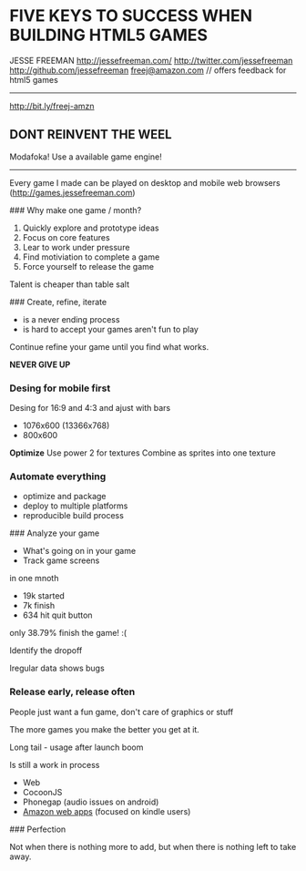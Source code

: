 FIVE KEYS TO SUCCESS WHEN BUILDING HTML5 GAMES
==============================================

JESSE FREEMAN
http://jessefreeman.com/
http://twitter.com/jessefreeman
http://github.com/jessefreeman
freej@amazon.com // offers feedback for html5 games

---

http://bit.ly/freej-amzn

**DONT REINVENT THE WEEL**
--------------------------

Modafoka! Use a available game engine!

---

Every game I made can be played on desktop and mobile web browsers (http://games.jessefreeman.com)

### Why make one game / month?

1. Quickly explore and prototype ideas
1. Focus on core features
1. Lear to work under pressure
1. Find motiviation to complete a game
1. Force yourself to release the game


Talent is cheaper than table salt

### Create, refine, iterate

- is a never ending process
- is hard to accept your games aren't fun to play

Continue refine your game until you find what works.

**NEVER GIVE UP**

### Desing for mobile first

Desing for 16:9 and 4:3 and ajust with bars

- 1076x600 (13366x768)
- 800x600

**Optimize**
Use power 2 for textures
Combine as sprites into one texture

### Automate everything

- optimize and package
- deploy to multiple platforms
- reproducible build process

### Analyze your game

- What's going on in your game
- Track game screens

in one mnoth
- 19k started
- 7k finish
- 634 hit quit button

only 38.79% finish the game! :(

Identify the dropoff

Iregular data shows bugs

### Release early, release often

People just want a fun game, don't care of graphics or stuff

The more games you make the better you get at it.

Long tail - usage after launch boom

Is still a work in process

- Web
- CocoonJS
- Phonegap (audio issues on android)
- [Amazon web apps](https://developer.amazon.com/webapps) (focused on kindle users)


### Perfection

Not when there is nothing more to add, but when there is nothing left to take away.
